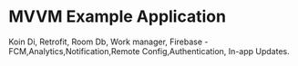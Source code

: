# MVVM Example Application
Koin Di,
Retrofit,
Room Db,
Work manager,
Firebase - FCM,Analytics,Notification,Remote Config,Authentication,
In-app Updates.
